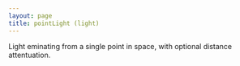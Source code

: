 ```yaml
---
layout: page
title: pointLight (light)
---
```


Light eminating from a single point in space, with optional distance attentuation.
